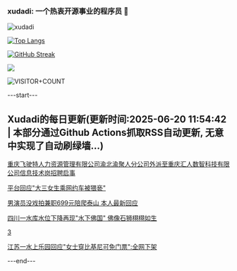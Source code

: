 ### xudadi: 一个热衷开源事业的程序员 👋

![xudadi](https://github-readme-stats-git-masterorgs-github-readme-stats-team.vercel.app/api?username=xudadi)

[![Top Langs](https://github-readme-stats.vercel.app/api/top-langs/?username=xudadi)](https://github.com/anuraghazra/github-readme-stats)

[![GitHub Streak](https://streak-stats.demolab.com?user=xudadi&locale=zh_Hans)](https://git.io/streak-stats)

![](https://raw.githubusercontent.com/xudadi/xudadi/main/assets/github-contribution-grid-snake.svg)

![VISITOR+COUNT](https://komarev.com/ghpvc/?username=xudadi&label=VISITOR+COUNT)


---start---

## Xudadi的每日更新(更新时间:2025-06-20 11:54:42 | 本部分通过Github Actions抓取RSS自动更新, 无意中实现了自动刷绿墙...)

[重庆飞驶特人力资源管理有限公司渝北渝聚人分公司外派至重庆汇人数智科技有限公司信息技术岗招聘启事](https://www.gongkaoleida.com/article/2462227)

[平台回应"大三女生乘网约车被猥亵"](https://m.163.com/news/article/K2EPFA1N051492T3.html)

[男演员没戏拍兼职699元陪爬泰山 本人最新回应](https://m.163.com/news/article/K2EN0RR1051492T3.html)

[四川一水库水位下降再现"水下佛国" 佛像石狮栩栩如生](https://m.163.com/news/article/K2EGIA3N051492T3.html)

[3](https://m.163.com/touch/news/sub/domestic)

[江苏一水上乐园回应"女士穿比基尼可免门票":全网下架](https://m.163.com/news/article/K2EFM5P40550B6IS.html)

---end---

